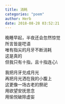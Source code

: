 ```yaml
---
title: 消耗
categories: "poem"
author: Herb
date: 2018-08-28 03:52:21
---
```

晚睡早起，半夜还会忽然惊觉\
所言皆是呓语\
唯有指尖的月牙不断消耗\
这是真的\
但我只有十指，且十指连心\

我把月牙兑成月光\
再把月光洒在我的小腹上\
这更像一场古老的祭祀\
用欲望安抚思念\
用愉悦破除虚妄